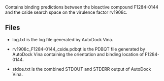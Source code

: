 Contains binding predictions between the bioactive compound F1284-0144 and the cside search space on the virulence factor rv1908c.

## Files

- log.txt is the log file generated by AutoDock Vina.

- rv1908c_F1284-0144_cside.pdbqt is the PDBQT file generated by AutoDock Vina containing the orientation and binding location of F1284-0144.

- stdoe.txt is the combined STDOUT and STDERR output of AutoDock Vina.

